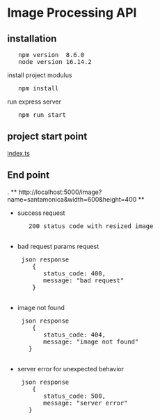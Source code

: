 # Image Processing API

## installation

<pre>
   npm version  8.6.0 
   node version 16.14.2
</pre>
install project modulus
<pre>
   npm install 
</pre>

run express server
<pre>
   npm run start 
</pre>

## project start point 
[index.ts](./src/index.ts)


## End point

. ** http://localhost:5000/image?name=santamonica&width=600&height=400 **
   - success request
      <pre>
        200 status code with resized image 
      </pre>
   - bad request params request
      <pre>
      json response 
         {
            status_code: 400,
            message: "bad request"
         }      
      </pre>
   - image not found 
      <pre>
      json response 
         {
            status_code: 404,
            message: "image not found"
        }      
      </pre>
   - server error for unexpected behavior
      <pre>
      json response 
         {
            status_code: 500,
            message: "server error"
        }      
      </pre>
